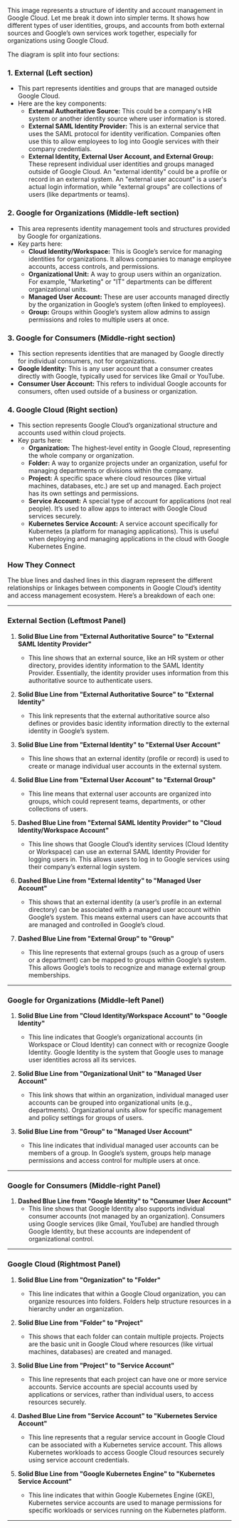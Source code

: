 This image represents a structure of identity and account management in Google Cloud. Let me break it down into simpler terms. It shows how different types of user identities, groups, and accounts from both external sources and Google’s own services work together, especially for organizations using Google Cloud.

The diagram is split into four sections:

### 1. **External (Left section)**
   - This part represents identities and groups that are managed outside Google Cloud. 
   - Here are the key components:
     - **External Authoritative Source:** This could be a company's HR system or another identity source where user information is stored.
     - **External SAML Identity Provider:** This is an external service that uses the SAML protocol for identity verification. Companies often use this to allow employees to log into Google services with their company credentials.
     - **External Identity, External User Account, and External Group:** These represent individual user identities and groups managed outside of Google Cloud. An "external identity" could be a profile or record in an external system. An "external user account" is a user's actual login information, while "external groups" are collections of users (like departments or teams).

### 2. **Google for Organizations (Middle-left section)**
   - This area represents identity management tools and structures provided by Google for organizations.
   - Key parts here:
     - **Cloud Identity/Workspace:** This is Google’s service for managing identities for organizations. It allows companies to manage employee accounts, access controls, and permissions.
     - **Organizational Unit:** A way to group users within an organization. For example, "Marketing" or "IT" departments can be different organizational units.
     - **Managed User Account:** These are user accounts managed directly by the organization in Google’s system (often linked to employees).
     - **Group:** Groups within Google’s system allow admins to assign permissions and roles to multiple users at once.

### 3. **Google for Consumers (Middle-right section)**
   - This section represents identities that are managed by Google directly for individual consumers, not for organizations.
   - **Google Identity:** This is any user account that a consumer creates directly with Google, typically used for services like Gmail or YouTube.
   - **Consumer User Account:** This refers to individual Google accounts for consumers, often used outside of a business or organization.

### 4. **Google Cloud (Right section)**
   - This section represents Google Cloud’s organizational structure and accounts used within cloud projects.
   - Key parts here:
     - **Organization:** The highest-level entity in Google Cloud, representing the whole company or organization.
     - **Folder:** A way to organize projects under an organization, useful for managing departments or divisions within the company.
     - **Project:** A specific space where cloud resources (like virtual machines, databases, etc.) are set up and managed. Each project has its own settings and permissions.
     - **Service Account:** A special type of account for applications (not real people). It’s used to allow apps to interact with Google Cloud services securely.
     - **Kubernetes Service Account:** A service account specifically for Kubernetes (a platform for managing applications). This is useful when deploying and managing applications in the cloud with Google Kubernetes Engine.

### How They Connect
The blue lines and dashed lines in this diagram represent the different relationships or linkages between components in Google Cloud’s identity and access management ecosystem. Here’s a breakdown of each one:

---

### **External Section (Leftmost Panel)**
1. **Solid Blue Line from "External Authoritative Source" to "External SAML Identity Provider"**  
   - This line shows that an external source, like an HR system or other directory, provides identity information to the SAML Identity Provider. Essentially, the identity provider uses information from this authoritative source to authenticate users.

2. **Solid Blue Line from "External Authoritative Source" to "External Identity"**  
   - This link represents that the external authoritative source also defines or provides basic identity information directly to the external identity in Google’s system.

3. **Solid Blue Line from "External Identity" to "External User Account"**  
   - This line shows that an external identity (profile or record) is used to create or manage individual user accounts in the external system.

4. **Solid Blue Line from "External User Account" to "External Group"**  
   - This line means that external user accounts are organized into groups, which could represent teams, departments, or other collections of users.

5. **Dashed Blue Line from "External SAML Identity Provider" to "Cloud Identity/Workspace Account"**  
   - This line shows that Google Cloud’s identity services (Cloud Identity or Workspace) can use an external SAML Identity Provider for logging users in. This allows users to log in to Google services using their company’s external login system.

6. **Dashed Blue Line from "External Identity" to "Managed User Account"**  
   - This shows that an external identity (a user’s profile in an external directory) can be associated with a managed user account within Google’s system. This means external users can have accounts that are managed and controlled in Google’s cloud.

7. **Dashed Blue Line from "External Group" to "Group"**  
   - This line represents that external groups (such as a group of users or a department) can be mapped to groups within Google’s system. This allows Google’s tools to recognize and manage external group memberships.

---

### **Google for Organizations (Middle-left Panel)**
1. **Solid Blue Line from "Cloud Identity/Workspace Account" to "Google Identity"**  
   - This line indicates that Google’s organizational accounts (in Workspace or Cloud Identity) can connect with or recognize Google Identity. Google Identity is the system that Google uses to manage user identities across all its services.

2. **Solid Blue Line from "Organizational Unit" to "Managed User Account"**  
   - This link shows that within an organization, individual managed user accounts can be grouped into organizational units (e.g., departments). Organizational units allow for specific management and policy settings for groups of users.

3. **Solid Blue Line from "Group" to "Managed User Account"**  
   - This line indicates that individual managed user accounts can be members of a group. In Google’s system, groups help manage permissions and access control for multiple users at once.

---

### **Google for Consumers (Middle-right Panel)**
1. **Dashed Blue Line from "Google Identity" to "Consumer User Account"**  
   - This line shows that Google Identity also supports individual consumer accounts (not managed by an organization). Consumers using Google services (like Gmail, YouTube) are handled through Google Identity, but these accounts are independent of organizational control.

---

### **Google Cloud (Rightmost Panel)**
1. **Solid Blue Line from "Organization" to "Folder"**  
   - This line indicates that within a Google Cloud organization, you can organize resources into folders. Folders help structure resources in a hierarchy under an organization.

2. **Solid Blue Line from "Folder" to "Project"**  
   - This shows that each folder can contain multiple projects. Projects are the basic unit in Google Cloud where resources (like virtual machines, databases) are created and managed.

3. **Solid Blue Line from "Project" to "Service Account"**  
   - This line represents that each project can have one or more service accounts. Service accounts are special accounts used by applications or services, rather than individual users, to access resources securely.

4. **Dashed Blue Line from "Service Account" to "Kubernetes Service Account"**  
   - This line represents that a regular service account in Google Cloud can be associated with a Kubernetes service account. This allows Kubernetes workloads to access Google Cloud resources securely using service account credentials.

5. **Solid Blue Line from "Google Kubernetes Engine" to "Kubernetes Service Account"**  
   - This line indicates that within Google Kubernetes Engine (GKE), Kubernetes service accounts are used to manage permissions for specific workloads or services running on the Kubernetes platform.

---

